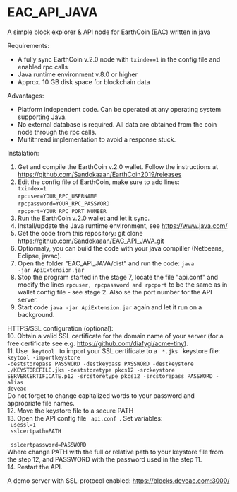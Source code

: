 # EAC_API_JAVA
A simple block explorer &amp; API node for EarthCoin (EAC) written in java

Requirements:
- A fully sync EarthCoin v.2.0 node with <code>txindex=1</code> in the config file and enabled rpc calls
- Java runtime environment v.8.0 or higher
- Approx. 10 GB disk space for blockchain data

Advantages:
- Platform independent code. Can be operated at any operating system supporting Java.
- No external database is required. All data are obtained from the coin node through the rpc calls.
- Multithread implementation to avoid a response stuck.

Instalation:
1. Get and compile the EarthCoin v.2.0 wallet. Follow the instructions at https://github.com/Sandokaaan/EarthCoin2019/releases
2. Edit the config file of EarthCoin, make sure to add lines:
<code> txindex=1</code><br>
<code>rpcuser=YOUR_RPC_USERNAME</code><br>
<code>rpcpassword=YOUR_RPC_PASSWORD</code><br>
<code>rpcport=YOUR_RPC_PORT_NUMBER</code><br>
3. Run the EarthCoin v.2.0 wallet and let it sync.
4. Install/update the Java runtime environment, see https://www.java.com/ 
5. Get the code from this repository: git clone https://github.com/Sandokaaan/EAC_API_JAVA.git
6. Optionnaly, you can build the code with your java compiller (Netbeans, Eclipse, javac).
7. Open the folder "EAC_API_JAVA/dist" and run the code: <code>java -jar ApiExtension.jar</code>
8. Stop the program started in the stage 7, locate the file "api.conf" and modify the lines <code>rpcuser, rpcpassword and rpcport</code> to be the same as in wallet config file - see stage 2. Also se the port number for the API server.
9. Start code <code>java -jar ApiExtension.jar</code> again and let it run on a background.

HTTPS/SSL configuration (optional):<br>
10. Obtain a valid SSL certificate for the domain name of your server (for a free certificate see e.g. https://github.com/diafygi/acme-tiny).<br>
11. Use <code> keytool </code> to import your SSL certificate to a <code> *.jks </code> keystore file:
<code>
keytool -importkeystore -deststorepass PASSWORD -destkeypass PASSWORD -destkeystore ./KEYSTOREFILE.jks -deststoretype pkcs12 -srckeystore SERVERCERTIFICATE.p12 -srcstoretype pkcs12 -srcstorepass PASSWORD -alias deveac
</code><br>
Do not forget to change capitalized words to your password and appropriate file names.<br>
12. Move the keystore file to a secure PATH<br>
13. Open the API config file <code> api.conf </code>. Set variables:<br>
<code> usessl=1 </code><br>
<code> sslcertpath=PATH  </code><br>
<code> sslcertpassword=PASSWORD  </code><br>
Where change PATH with the full or relative path to your keystore file from the step 12, and PASSWORD with the password used in the step 11.<br>
14. Restart the API.<br>

A demo server with SSL-protocol enabled:
https://blocks.deveac.com:3000/
